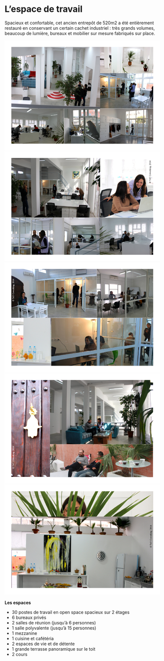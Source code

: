 # L’espace de travail

Spacieux et confortable, cet ancien entrepôt de 520m2 a été entièrement restauré en conservant un certain cachet industriel : très grands volumes, beaucoup de lumière, bureaux et mobilier sur mesure fabriqués sur place.


<div class="container">
    <div id="slides">
      <img src="/images/imageAccueil.jpg" title="Vue Générale" alt="">
      <img src="/images/espacesBureaux.jpg" title="Espaces Bureaux: 1" alt="">
      <img src="/images/SallesTravail.jpg" title="Salles de travail: 1" alt="">
      <img src="/images/espacesVie.jpg" title="Espaces de Vie" alt="">
      <img src="/images/espaceCafet.jpg" title="Espace Cafet" alt="">
    </div>
</div>

__Les espaces__

* 30 postes de travail en open space spacieux sur 2 étages
* 6 bureaux privés
* 2 salles de réunion (jusqu’à 6 personnes)
* 1 salle polyvalente (jusqu’à 15 personnes)
* 1 mezzanine
* 1 cuisine et cafétéria
* 2 espaces de vie et de détente
* 1 grande terrasse panoramique sur le toit
* 2 cours 

